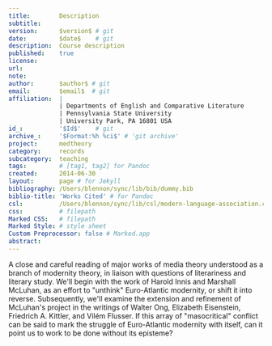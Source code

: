 ```yaml
---
title:        Description
subtitle:     
version:      $version$ # git
date:         $date$    # git
description:  Course description
published:    true
license:      
url:          
note:         
author:       $author$ # git
email:        $email$  # git
affiliation:  | 
              | Departments of English and Comparative Literature
              | Pennsylvania State University
              | University Park, PA 16801 USA
id_:          '$Id$'    # git
archive_:     '$Format:%h %ci$' # 'git archive'
project:      medtheory
category:     records
subcategory:  teaching
tags:         # [tag1, tag2] for Pandoc
created:      2014-06-30
layout:       page # for Jekyll
bibliography: /Users/blennon/sync/lib/bib/dummy.bib
biblio-title: 'Works Cited' # for Pandoc
csl:          /Users/blennon/sync/lib/csl/modern-language-association.csl
css:          # filepath
Marked CSS:   # filepath
Marked Style: # style sheet
Custom Preprocessor: false # Marked.app
abstract:     
---
```


A close and careful reading of major works of media theory understood as a branch of modernity theory, in liaison with questions of literariness and literary study. We'll begin with the work of Harold Innis and Marshall McLuhan, as an effort to "unthink" Euro-Atlantic modernity, or shift it into reverse. Subsequently, we'll examine the extension and refinement of McLuhan's project in the writings of Walter Ong, Elizabeth Eisenstein, Friedrich A. Kittler, and Vilém Flusser. If this array of "masocritical" conflict can be said to mark the struggle of Euro-Atlantic modernity with itself, can it point us to work to be done without its episteme?
